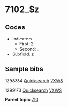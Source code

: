 # 7102\_$z

## Codes

-   Indicators
    -   First: 2
    -   Second: \_
-   Subfield: z

## Sample bibs

1298334 [Quicksearch](https://search.library.yale.edu/catalog/1298334) [VXWS](http://prodorbis.library.yale.edu:7014/vxws/GetHoldingsService?bibId=1298334)

1299173 [Quicksearch](https://search.library.yale.edu/catalog/1299173) [VXWS](http://prodorbis.library.yale.edu:7014/vxws/GetHoldingsService?bibId=1299173)

**Parent topic:**[710](../../tags/710/710.md)

